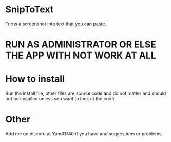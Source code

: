 # SnipToText
Turns a screenshot into text that you can paste.
# RUN AS ADMINISTRATOR OR ELSE THE APP WITH NOT WORK AT ALL

# How to install
Run the install file, other files are source code and do not matter and should not be installed unless you want to look at the code.

# Other
Add me on discord at Yam#1740 if you have and suggestions or problems.
